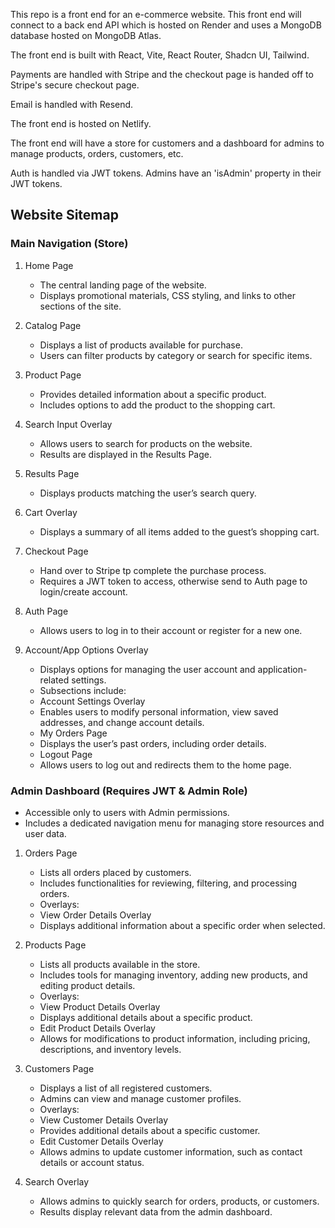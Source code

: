 This repo is a front end for an e-commerce website. This front end will connect to a back end API which is hosted on Render and uses a MongoDB database hosted on MongoDB Atlas.

The front end is built with React, Vite, React Router, Shadcn UI, Tailwind.

Payments are handled with Stripe and the checkout page is handed off to Stripe's secure checkout page.

Email is handled with Resend.

The front end is hosted on Netlify.

The front end will have a store for customers and a dashboard for admins to manage products, orders, customers, etc.

Auth is handled via JWT tokens. Admins have an 'isAdmin' property in their JWT tokens.



## Website Sitemap

### Main Navigation (Store)

1.	Home Page
    - The central landing page of the website.
    - Displays promotional materials, CSS styling, and links to other sections of the site.

2.	Catalog Page
    - Displays a list of products available for purchase.
    - Users can filter products by category or search for specific items.

3.	Product Page
    - Provides detailed information about a specific product.
    - Includes options to add the product to the shopping cart.

4.	Search Input Overlay
    - Allows users to search for products on the website.
    - Results are displayed in the Results Page.

5.	Results Page
    - Displays products matching the user’s search query.

6.	Cart Overlay
    - Displays a summary of all items added to the guest’s shopping cart.

7.	Checkout Page
    - Hand over to Stripe tp complete the purchase process.
    - Requires a JWT token to access, otherwise send to Auth page to login/create account.

8.	Auth Page
    - Allows users to log in to their account or register for a new one.

9.	Account/App Options Overlay
    - Displays options for managing the user account and application-related settings.
    - Subsections include:
    - Account Settings Overlay
    - Enables users to modify personal information, view saved addresses, and change account details.
    - My Orders Page
    - Displays the user’s past orders, including order details.
    - Logout Page
    - Allows users to log out and redirects them to the home page.

### Admin Dashboard (Requires JWT & Admin Role)

- Accessible only to users with Admin permissions.
- Includes a dedicated navigation menu for managing store resources and user data.

1.	Orders Page
    - Lists all orders placed by customers.
    - Includes functionalities for reviewing, filtering, and processing orders.
    - Overlays:
    - View Order Details Overlay
    - Displays additional information about a specific order when selected.

2.	Products Page
    - Lists all products available in the store.
    - Includes tools for managing inventory, adding new products, and editing product details.
    - Overlays:
    - View Product Details Overlay
    - Displays additional details about a specific product.
    - Edit Product Details Overlay
    - Allows for modifications to product information, including pricing, descriptions, and inventory levels.

3.	Customers Page
    - Displays a list of all registered customers.
    - Admins can view and manage customer profiles.
    - Overlays:
    - View Customer Details Overlay
    - Provides additional details about a specific customer.
    - Edit Customer Details Overlay
    - Allows admins to update customer information, such as contact details or account status.

4.	Search Overlay
    - Allows admins to quickly search for orders, products, or customers.
    - Results display relevant data from the admin dashboard.
